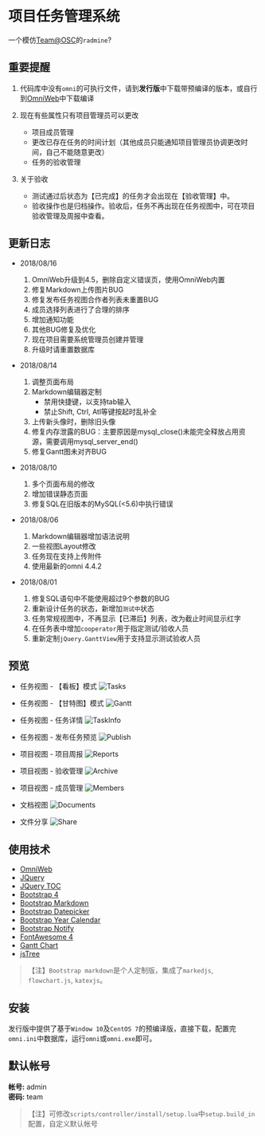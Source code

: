 # 项目任务管理系统

一个模仿[Team@OSC](https://team.oschina.net)的`radmine`?

## 重要提醒

1. 代码库中没有`omni`的可执行文件，请到**发行版**中下载带预编译的版本，或自行到[OmniWeb](https://gitee.com/love_linger/OmniWeb.git)中下载编译

2. 现在有些属性只有项目管理员可以更改

    * 项目成员管理
    * 更改已存在任务的时间计划（其他成员只能通知项目管理员协调更改时间，自己不能随意更改）
    * 任务的验收管理

3. 关于验收

    * 测试通过后状态为【已完成】的任务才会出现在【验收管理】中。
    * 验收操作也是归档操作。验收后，任务不再出现在任务视图中，可在项目验收管理及周报中查看。

## 更新日志

* 2018/08/16
    1. OmniWeb升级到4.5，删除自定义错误页，使用OmniWeb内置
    2. 修复Markdown上传图片BUG
    3. 修复发布任务视图合作者列表未重置BUG
    4. 成员选择列表进行了合理的排序
    5. 增加通知功能
    6. 其他BUG修复及优化
    7. 现在项目需要系统管理员创建并管理
    8. 升级时请重置数据库

* 2018/08/14  
    1. 调整页面布局
    2. Markdown编辑器定制
        * 禁用快捷键，以支持tab输入
        * 禁止Shift, Ctrl, Atl等键按起时乱补全
    3. 上传新头像时，删除旧头像
    4. 修复内存泄露的BUG：主要原因是mysql_close()未能完全释放占用资源，需要调用mysql_server_end()
    5. 修复Gantt图未对齐BUG

* 2018/08/10
    1. 多个页面布局的修改
    2. 增加错误静态页面
    3. 修复SQL在旧版本的MySQL(<5.6)中执行错误

* 2018/08/06

    1. Markdown编辑器增加语法说明
    2. 一些视图Layout修改
    3. 任务现在支持上传附件
    4. 使用最新的omni 4.4.2

* 2018/08/01

    1. 修复SQL语句中不能使用超过9个参数的BUG
    2. 重新设计任务的状态，新增加`测试中`状态
    3. 任务常规视图中，不再显示【已滞后】列表，改为截止时间显示红字
    4. 在任务表中增加`cooperator`用于指定测试/验收人员
    5. 重新定制`jQuery.GanttView`用于支持显示测试验收人员 

## 预览

* 任务视图 - 【看板】模式
![Tasks](/preview/preview.png)

* 任务视图 - 【甘特图】模式
![Gantt](/preview/gantt.png)

* 任务视图 - 任务详情
![TaskInfo](/preview/task.png)

* 任务视图 - 发布任务预览
![Publish](/preview/publish.png)

* 项目视图 - 项目周报
![Reports](/preview/reports.png)

* 项目视图 - 验收管理
![Archive](/preview/archive.png)

* 项目视图 - 成员管理
![Members](/preview/members.png)

* 文档视图
![Documents](/preview/documents.png)

* 文件分享
![Share](/preview/share.png)

## 使用技术

* [OmniWeb](https://gitee.com/love_linger/OmniWeb.git)
* [JQuery](https://jquery.com)
* [JQuery TOC](http://github.com/ndabas/toc)
* [Bootstrap 4](http://getbootstrap.com/)
* [Bootstrap Markdown](https://github.com/toopay/bootstrap-markdown)
* [Bootstrap Datepicker](https://github.com/uxsolutions/bootstrap-datepicker)
* [Bootstrap Year Calendar](https://github.com/Paul-DS/bootstrap-year-calendar)
* [Bootstrap Notify](https://github.com/mouse0270/bootstrap-notify)
* [FontAwesome 4](http://www.fontawesome.com.cn/)
* [Gantt Chart](https://github.com/982964399/jQuery-ganttView)
* [jsTree](https://www.jstree.com)

> 【注】`Bootstrap markdown`是个人定制版，集成了`markedjs`, `flowchart.js`, `katexjs`。

## 安装

发行版中提供了基于`Window 10`及`CentOS 7`的预编译版，直接下载，配置完`omni.ini`中数据库，运行`omni`或`omni.exe`即可。

## 默认帐号

**帐号:** admin  
**密码:** team

>【注】可修改`scripts/controller/install/setup.lua`中`setup.build_in`配置，自定义默认帐号